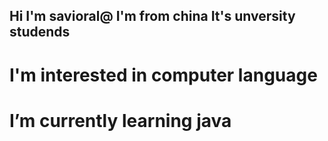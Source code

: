 ## Hi I'm savioral@ I'm from china It's unversity studends
# I'm interested in computer language
# I’m currently learning java   